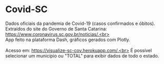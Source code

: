 # Covid-SC

Dados oficiais da pandemia de Covid-19 (casos confirmados e óbitos).<br>
Extraídos do site do Governo de Santa Catarina: https://www.coronavirus.sc.gov.br/noticias/.<br><br>
App feito na plataforma Dash, gráficos gerados com Plotly.<br><br>
Acesso em: https://visualize-sc-cov.herokuapp.com/.<br>
É possível selecionar um município ou "TOTAL" para exibir dados de todo o estado.
